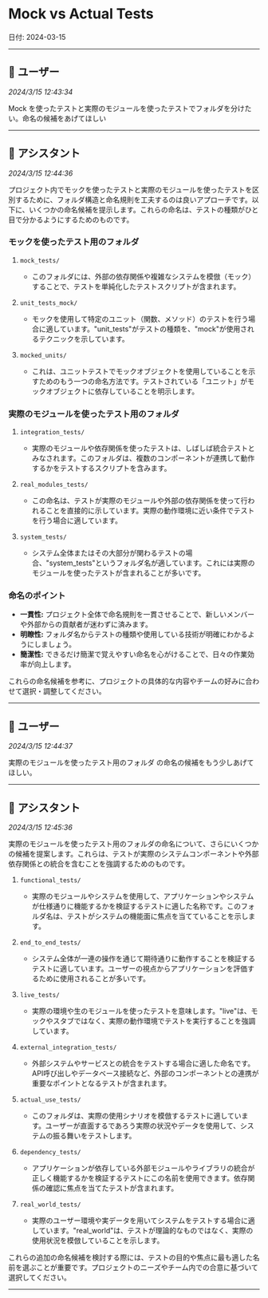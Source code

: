 # Mock vs Actual Tests

日付: 2024-03-15

---

## 👤 ユーザー
*2024/3/15 12:43:34*

Mock を使ったテストと実際のモジュールを使ったテストでフォルダを分けたい。命名の候補をあげてほしい

---

## 🤖 アシスタント
*2024/3/15 12:44:36*

プロジェクト内でモックを使ったテストと実際のモジュールを使ったテストを区別するために、フォルダ構造と命名規則を工夫するのは良いアプローチです。以下に、いくつかの命名候補を提示します。これらの命名は、テストの種類がひと目で分かるようにするためのものです。

### モックを使ったテスト用のフォルダ

1. `mock_tests/`
   - このフォルダには、外部の依存関係や複雑なシステムを模倣（モック）することで、テストを単純化したテストスクリプトが含まれます。

2. `unit_tests_mock/`
   - モックを使用して特定のユニット（関数、メソッド）のテストを行う場合に適しています。"unit_tests"がテストの種類を、"mock"が使用されるテクニックを示しています。

3. `mocked_units/`
   - これは、ユニットテストでモックオブジェクトを使用していることを示すためのもう一つの命名方法です。テストされている「ユニット」がモックオブジェクトに依存していることを明示します。

### 実際のモジュールを使ったテスト用のフォルダ

1. `integration_tests/`
   - 実際のモジュールや依存関係を使ったテストは、しばしば統合テストとみなされます。このフォルダは、複数のコンポーネントが連携して動作するかをテストするスクリプトを含みます。

2. `real_modules_tests/`
   - この命名は、テストが実際のモジュールや外部の依存関係を使って行われることを直接的に示しています。実際の動作環境に近い条件でテストを行う場合に適しています。

3. `system_tests/`
   - システム全体またはその大部分が関わるテストの場合、"system_tests"というフォルダ名が適しています。これには実際のモジュールを使ったテストが含まれることが多いです。

### 命名のポイント

- **一貫性:** プロジェクト全体で命名規則を一貫させることで、新しいメンバーや外部からの貢献者が迷わずに済みます。
- **明瞭性:** フォルダ名からテストの種類や使用している技術が明確にわかるようにしましょう。
- **簡潔性:** できるだけ簡潔で覚えやすい命名を心がけることで、日々の作業効率が向上します。

これらの命名候補を参考に、プロジェクトの具体的な内容やチームの好みに合わせて選択・調整してください。

---

## 👤 ユーザー
*2024/3/15 12:44:37*

実際のモジュールを使ったテスト用のフォルダ の命名の候補をもう少しあげてほしい。

---

## 🤖 アシスタント
*2024/3/15 12:45:36*

実際のモジュールを使ったテスト用のフォルダの命名について、さらにいくつかの候補を提案します。これらは、テストが実際のシステムコンポーネントや外部依存関係との統合を含むことを強調するためのものです。

1. `functional_tests/`
   - 実際のモジュールやシステムを使用して、アプリケーションやシステムが仕様通りに機能するかを検証するテストに適した名称です。このフォルダ名は、テストがシステムの機能面に焦点を当てていることを示します。

2. `end_to_end_tests/`
   - システム全体が一連の操作を通じて期待通りに動作することを検証するテストに適しています。ユーザーの視点からアプリケーションを評価するために使用されることが多いです。

3. `live_tests/`
   - 実際の環境や生のモジュールを使ったテストを意味します。"live"は、モックやスタブではなく、実際の動作環境でテストを実行することを強調しています。

4. `external_integration_tests/`
   - 外部システムやサービスとの統合をテストする場合に適した命名です。API呼び出しやデータベース接続など、外部のコンポーネントとの連携が重要なポイントとなるテストが含まれます。

5. `actual_use_tests/`
   - このフォルダは、実際の使用シナリオを模倣するテストに適しています。ユーザーが直面するであろう実際の状況やデータを使用して、システムの振る舞いをテストします。

6. `dependency_tests/`
   - アプリケーションが依存している外部モジュールやライブラリの統合が正しく機能するかを検証するテストにこの名前を使用できます。依存関係の確認に焦点を当てたテストが含まれます。

7. `real_world_tests/`
   - 実際のユーザー環境や実データを用いてシステムをテストする場合に適しています。"real_world"は、テストが理論的なものではなく、実際の使用状況を模倣していることを示します。

これらの追加の命名候補を検討する際には、テストの目的や焦点に最も適した名前を選ぶことが重要です。プロジェクトのニーズやチーム内での合意に基づいて選択してください。

---
